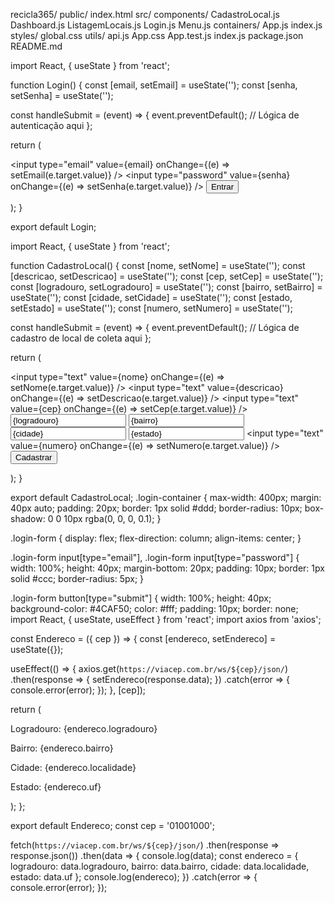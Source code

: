 recicla365/
public/
index.html
src/
components/
CadastroLocal.js
Dashboard.js
ListagemLocais.js
Login.js
Menu.js
containers/
App.js
index.js
styles/
global.css
utils/
api.js
App.css
App.test.js
index.js
package.json
README.md

import React, { useState } from 'react';

function Login() {
  const [email, setEmail] = useState('');
  const [senha, setSenha] = useState('');

  const handleSubmit = (event) => {
    event.preventDefault();
    // Lógica de autenticação aqui
  };

  return (
    <form onSubmit={handleSubmit}>
      <input type="email" value={email} onChange={(e) => setEmail(e.target.value)} />
      <input type="password" value={senha} onChange={(e) => setSenha(e.target.value)} />
      <button type="submit">Entrar</button>
    </form>
  );
}

export default Login;

import React, { useState } from 'react';

function CadastroLocal() {
  const [nome, setNome] = useState('');
  const [descricao, setDescricao] = useState('');
  const [cep, setCep] = useState('');
  const [logradouro, setLogradouro] = useState('');
  const [bairro, setBairro] = useState('');
  const [cidade, setCidade] = useState('');
  const [estado, setEstado] = useState('');
  const [numero, setNumero] = useState('');

  const handleSubmit = (event) => {
    event.preventDefault();
    // Lógica de cadastro de local de coleta aqui
  };

  return (
    <form onSubmit={handleSubmit}>
      <input type="text" value={nome} onChange={(e) => setNome(e.target.value)} />
      <input type="text" value={descricao} onChange={(e) => setDescricao(e.target.value)} />
      <input type="text" value={cep} onChange={(e) => setCep(e.target.value)} />
      <input type="text" value={logradouro} readOnly />
      <input type="text" value={bairro} readOnly />
      <input type="text" value={cidade} readOnly />
      <input type="text" value={estado} readOnly />
      <input type="text" value={numero} onChange={(e) => setNumero(e.target.value)} />
      <button type="submit">Cadastrar</button>
    </form>
  );
}

export default CadastroLocal;
.login-container {
  max-width: 400px;
  margin: 40px auto;
  padding: 20px;
  border: 1px solid #ddd;
  border-radius: 10px;
  box-shadow: 0 0 10px rgba(0, 0, 0, 0.1);
}

.login-form {
  display: flex;
  flex-direction: column;
  align-items: center;
}

.login-form input[type="email"],
.login-form input[type="password"] {
  width: 100%;
  height: 40px;
  margin-bottom: 20px;
  padding: 10px;
  border: 1px solid #ccc;
  border-radius: 5px;
}

.login-form button[type="submit"] {
  width: 100%;
  height: 40px;
  background-color: #4CAF50;
  color: #fff;
  padding: 10px;
  border: none;
  import React, { useState, useEffect } from 'react';
import axios from 'axios';

const Endereco = ({ cep }) => {
  const [endereco, setEndereco] = useState({});

  useEffect(() => {
    axios.get(`https://viacep.com.br/ws/${cep}/json/`)
      .then(response => {
        setEndereco(response.data);
      })
      .catch(error => {
        console.error(error);
      });
  }, [cep]);

  return (
    <div>
      <p>Logradouro: {endereco.logradouro}</p>
      <p>Bairro: {endereco.bairro}</p>
      <p>Cidade: {endereco.localidade}</p>
      <p>Estado: {endereco.uf}</p>
    </div>
  );
};

export default Endereco;
const cep = '01001000';

fetch(`https://viacep.com.br/ws/${cep}/json/`)
  .then(response => response.json())
  .then(data => {
    console.log(data);
    const endereco = {
      logradouro: data.logradouro,
      bairro: data.bairro,
      cidade: data.localidade,
      estado: data.uf
    };
    console.log(endereco);
  })
  .catch(error => {
    console.error(error);
  });
